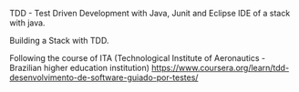 TDD - Test Driven Development with Java, Junit and Eclipse IDE  of a stack with java. 

Building a Stack with TDD.

Following the course of ITA (Technological Institute of Aeronautics - Brazilian higher education institution)
https://www.coursera.org/learn/tdd-desenvolvimento-de-software-guiado-por-testes/
